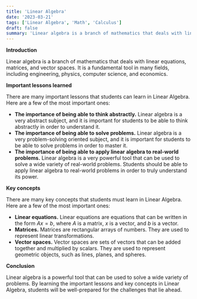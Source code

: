 ```yaml
---
title: 'Linear Algebra'
date: '2023-03-21'
tags: ['Linear Algebra', 'Math', 'Calculus']
draft: false
summary: 'Linear algebra is a branch of mathematics that deals with linear equations, matrices, and vector spaces.'
---
```

**Introduction**

Linear algebra is a branch of mathematics that deals with linear equations, matrices, and vector spaces. It is a fundamental tool in many fields, including engineering, physics, computer science, and economics.

**Important lessons learned**

There are many important lessons that students can learn in Linear Algebra. Here are a few of the most important ones:

* **The importance of being able to think abstractly.** Linear algebra is a very abstract subject, and it is important for students to be able to think abstractly in order to understand it.
* **The importance of being able to solve problems.** Linear algebra is a very problem-solving oriented subject, and it is important for students to be able to solve problems in order to master it.
* **The importance of being able to apply linear algebra to real-world problems.** Linear algebra is a very powerful tool that can be used to solve a wide variety of real-world problems. Students should be able to apply linear algebra to real-world problems in order to truly understand its power.

**Key concepts**

There are many key concepts that students must learn in Linear Algebra. Here are a few of the most important ones:

* **Linear equations.** Linear equations are equations that can be written in the form $Ax=b$, where $A$ is a matrix, $x$ is a vector, and $b$ is a vector.
* **Matrices.** Matrices are rectangular arrays of numbers. They are used to represent linear transformations.
* **Vector spaces.** Vector spaces are sets of vectors that can be added together and multiplied by scalars. They are used to represent geometric objects, such as lines, planes, and spheres.

**Conclusion**

Linear algebra is a powerful tool that can be used to solve a wide variety of problems. By learning the important lessons and key concepts in Linear Algebra, students will be well-prepared for the challenges that lie ahead.